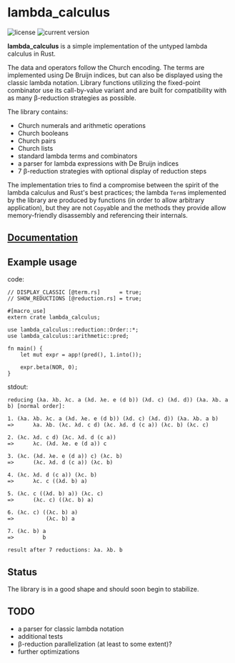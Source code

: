 # lambda_calculus
![license](https://img.shields.io/badge/license-CC0-blue.svg)
![current version](https://img.shields.io/crates/v/lambda_calculus.svg)

**lambda_calculus** is a simple implementation of the untyped lambda calculus in Rust.

The data and operators follow the Church encoding. The terms are implemented using De Bruijn
indices, but can also be displayed using the classic lambda notation. Library functions utilizing
the fixed-point combinator use its call-by-value variant and are built for compatibility with as
many β-reduction strategies as possible.

The library contains:

- Church numerals and arithmetic operations
- Church booleans
- Church pairs
- Church lists
- standard lambda terms and combinators
- a parser for lambda expressions with De Bruijn indices
- 7 β-reduction strategies with optional display of reduction steps

The implementation tries to find a compromise between the spirit of the lambda calculus and Rust's
best practices; the lambda `Term`s implemented by the library are produced by functions (in order
to allow arbitrary application), but they are not `Copy`able and the methods they provide allow
memory-friendly disassembly and referencing their internals.

## [Documentation](https://docs.rs/lambda_calculus)

## Example usage

code:
```
// DISPLAY_CLASSIC [@term.rs]      = true;
// SHOW_REDUCTIONS [@reduction.rs] = true;

#[macro_use]
extern crate lambda_calculus;

use lambda_calculus::reduction::Order::*;
use lambda_calculus::arithmetic::pred;

fn main() {
    let mut expr = app!(pred(), 1.into());

    expr.beta(NOR, 0);
}
```
stdout:
```
reducing (λa. λb. λc. a (λd. λe. e (d b)) (λd. c) (λd. d)) (λa. λb. a b) [normal order]:

1. (λa. λb. λc. a (λd. λe. e (d b)) (λd. c) (λd. d)) (λa. λb. a b)
=>      λa. λb. (λc. λd. c d) (λc. λd. d (c a)) (λc. b) (λc. c)

2. (λc. λd. c d) (λc. λd. d (c a))
=>      λc. (λd. λe. e (d a)) c

3. (λc. (λd. λe. e (d a)) c) (λc. b)
=>      (λc. λd. d (c a)) (λc. b)

4. (λc. λd. d (c a)) (λc. b)
=>      λc. c ((λd. b) a)

5. (λc. c ((λd. b) a)) (λc. c)
=>      (λc. c) ((λc. b) a)

6. (λc. c) ((λc. b) a)
=>          (λc. b) a

7. (λc. b) a
=>         b

result after 7 reductions: λa. λb. b
```

## Status

The library is in a good shape and should soon begin to stabilize.

## TODO

- a parser for classic lambda notation
- additional tests
- β-reduction parallelization (at least to some extent)?
- further optimizations
